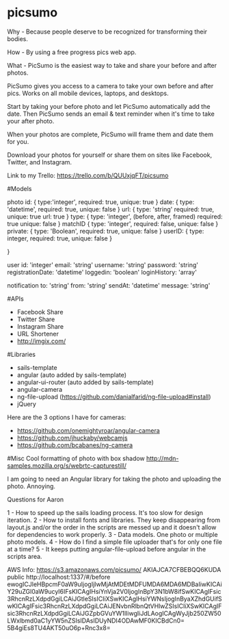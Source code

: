 # picsumo

Why - Because people deserve to be recognized for transforming their bodies.

How - By using a free progress pics web app.

What - PicSumo is the easiest way to take and share your before and after photos.

PicSumo gives you access to a camera to take your own before and after pics. Works on all mobile devices, laptops, and desktops.

Start by taking your before photo and let PicSumo automatically add the date. Then PicSumo sends an email & text reminder when it's time to take your after photo.

When your photos are complete, PicSumo will frame them and date them for you.

Download your photos for yourself or share them on sites like Facebook, Twitter, and Instagram.

Link to my Trello: https://trello.com/b/QUUxjqFT/picsumo

#Models

photo
	id: {
		type:'integer',
		required: true,
		unique: true
		}
	date: {
		type: 'datetime',
		required: true,
		unique: false
		}
	url: {
		type: 'string'
		required: true,
		unique: true
		url: true
		} 
	type: {
		type: 'integer', (before, after, framed)
		required: true
		unique: false
		}
	matchID {
		type: 'integer',
		required: false,
		unique: false
		}
	private: {
		type: 'Boolean',
		required: true,
		unique: false
		}
	userID: {
		type: integer,
		required: true,
		unique: false
	}

}

user
	id: 'integer'
	email: 'string'
	username: 'string'
	password: 'string'
	registrationDate: 'datetime'
	loggedin: 'boolean'
	loginHistory: 'array'
	

notification
	to: 'string'
	from: 'string'
	sendAt: 'datetime'
	message: 'string'

#APIs
 - Facebook Share
 - Twitter Share
 - Instagram Share
 - URL Shortener
 - http://imgix.com/

 #Libraries
 - sails-template 
 - angular (auto added by sails-template)
 - angular-ui-router (auto added by sails-template)
 - angular-camera
 - ng-file-upload (https://github.com/danialfarid/ng-file-upload#install)
 - jQuery

Here are the 3 options I have for cameras:
- https://github.com/onemightyroar/angular-camera
- https://github.com/jhuckaby/webcamjs
- https://github.com/bcabanes/ng-camera

#Misc
Cool formatting of photo with box shadow
http://mdn-samples.mozilla.org/s/webrtc-capturestill/

I am going to need an Angular library for taking the photo and uploading the photo. Annoying.

Questions for Aaron

1 - How to speed up the sails loading process. It's too slow for design iteration.
2 - How to install fonts and libraries. They keep disappearing from layout.js and/or the order in the scripts are messed up and it doesn't allow for dependencies to work properly.
3 - Data models. One photo or multiple photo models.
4 - How do I find a simple file uploader that's for only one file at a time?
5 - It keeps putting angular-file-upload before angular in the scripts area.

AWS Info:
https://s3.amazonaws.com/picsumo/
AKIAJCA7CFBEBQQ6KUDA
public
http://localhost:1337/#/before
ewogICJleHBpcmF0aW9uIjogIjIwMjAtMDEtMDFUMDA6MDA6MDBaIiwKICAiY29uZGl0aW9ucyI6IFsKICAgIHsiYnVja2V0IjogInBpY3N1bW8ifSwKICAgIFsic3RhcnRzLXdpdGgiLCAiJGtleSIsICIiXSwKICAgIHsiYWNsIjogInByaXZhdGUifSwKICAgIFsic3RhcnRzLXdpdGgiLCAiJENvbnRlbnQtVHlwZSIsICIiXSwKICAgIFsic3RhcnRzLXdpdGgiLCAiJGZpbGVuYW1lIiwgIiJdLAogICAgWyJjb250ZW50LWxlbmd0aC1yYW5nZSIsIDAsIDUyNDI4ODAwMF0KICBdCn0=
5B4giEs8TU4AKT50uO6p+Rnc3x8=


